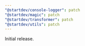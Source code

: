 ```yaml
---
"@startdev/console-logger": patch
"@startdev/magic": patch
"@startdev/transformer": patch
"@startdev/utils": patch
---
```


Initial release.
